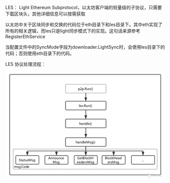 LES： Light Ethereum Subprotocol，以太坊客户端的轻量级的子协议，只需要下载区块头，其他详细信息可以按需获取

以太坊中关于区块同步和交换的代码位于eth目录下和les目录下。其中eth实现了所有的相关逻辑，而les只是light同步模式下的实现。这句话来源参考 RegisterEthService

当配置文件中的SyncMode字段为downloader.LightSync时，会使用les目录下的代码；否则使用eth目录下的代码。

LES 协议处理流程：

![](/assets/les-protocol-process.png)

